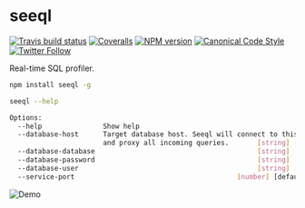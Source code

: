 # seeql

[![Travis build status](http://img.shields.io/travis/gajus/seeql/master.svg?style=flat-square)](https://travis-ci.org/gajus/seeql)
[![Coveralls](https://img.shields.io/coveralls/gajus/seeql.svg?style=flat-square)](https://coveralls.io/github/gajus/seeql)
[![NPM version](http://img.shields.io/npm/v/seeql.svg?style=flat-square)](https://www.npmjs.org/package/seeql)
[![Canonical Code Style](https://img.shields.io/badge/code%20style-canonical-blue.svg?style=flat-square)](https://github.com/gajus/canonical)
[![Twitter Follow](https://img.shields.io/twitter/follow/kuizinas.svg?style=social&label=Follow)](https://twitter.com/kuizinas)

Real-time SQL profiler.

```bash
npm install seeql -g

seeql --help

Options:
  --help               Show help                                       [boolean]
  --database-host      Target database host. Seeql will connect to this database
                       and proxy all incoming queries.       [string] [required]
  --database-database                                        [string] [required]
  --database-password                                        [string] [required]
  --database-user                                            [string] [required]
  --service-port                                        [number] [default: 3306]
```

![Demo](https://rawgit.com/gajus/seeql/master/demo.gif)
